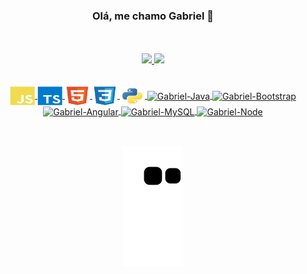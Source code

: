 ###                                                              <div align="center">   Olá, me chamo Gabriel 👋 </div>
<br>      
<br>      
<div align="center">
  <a href="https://github.com/Gabriel-M-S">
  <img height="180em" src="https://github-readme-stats.vercel.app/api?username=Gabriel-M-S&show_icons=true&theme=gotham&include_all_commits=true&count_private=true"/>
  <img height="180em" src="https://github-readme-stats.vercel.app/api/top-langs/?username=Gabriel-M-S&layout=compact&langs_count=7&theme=gotham"/>
</div>
  
  <br>   

  <div style="display: inline_block" align="center"><br>
  <img align="center" alt="Gabriel-Js" height="30" width="40" src="https://raw.githubusercontent.com/devicons/devicon/master/icons/javascript/javascript-plain.svg">
  <img align="center" alt="Gabriel-Ts" height="30" width="40" src="https://raw.githubusercontent.com/devicons/devicon/master/icons/typescript/typescript-plain.svg">
  <img align="center" alt="Gabriel-HTML" height="30" width="40" src="https://raw.githubusercontent.com/devicons/devicon/master/icons/html5/html5-original.svg">
  <img align="center" alt="Gabriel-CSS" height="30" width="40" src="https://raw.githubusercontent.com/devicons/devicon/master/icons/css3/css3-original.svg">
  <img align="center" alt="Gabriel-Python" height="30" width="40" src="https://raw.githubusercontent.com/devicons/devicon/master/icons/python/python-original.svg">
  <img align="center" alt="Gabriel-Java" height="30" src="https://cdn.jsdelivr.net/gh/devicons/devicon/icons/java/java-plain.svg">
  <img align="center" alt="Gabriel-Bootstrap" height="30"  src="https://cdn.jsdelivr.net/gh/devicons/devicon/icons/bootstrap/bootstrap-plain-wordmark.svg"> 
  <img align="center" alt="Gabriel-Angular" height="30" src="https://cdn.jsdelivr.net/gh/devicons/devicon/icons/angularjs/angularjs-plain.svg">   
  <img align="center" alt="Gabriel-MySQL" height="30" src="https://cdn.jsdelivr.net/gh/devicons/devicon/icons/mysql/mysql-original-wordmark.svg">
   <img align="center" alt="Gabriel-Node" height="30"  src="https://cdn.jsdelivr.net/gh/devicons/devicon/icons/nodejs/nodejs-plain.svg">
  
</div>
  <br>   
  
##
 
 <div align="center">

  ![Snake animation](https://github.com/Gabriel-M-S/Gabriel-M-S/blob/output/github-contribution-grid-snake.svg)

</div>
